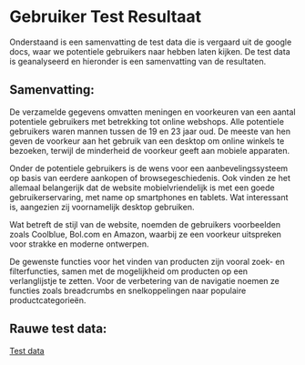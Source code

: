 # Gebruiker Test Resultaat
Onderstaand is een samenvatting de test data die is vergaard uit de google docs, waar we potentiele gebruikers naar hebben laten kijken. De test data is geanalyseerd en hieronder is een samenvatting van de resultaten.

## Samenvatting:
De verzamelde gegevens omvatten meningen en voorkeuren van een aantal potentiele gebruikers met betrekking tot online webshops. Alle potentiele gebruikers waren mannen tussen de 19 en 23 jaar oud. De meeste van hen geven de voorkeur aan het gebruik van een desktop om online winkels te bezoeken, terwijl de minderheid de voorkeur geeft aan mobiele apparaten.

Onder de potentiele gebruikers is de wens voor een aanbevelingssysteem op basis van eerdere aankopen of browsegeschiedenis. Ook vinden ze het allemaal belangerijk dat de website  mobielvriendelijk is met een goede gebruikerservaring, met name op smartphones en tablets. Wat interessant is, aangezien zij voornamelijk desktop gebruiken.

Wat betreft de stijl van de website, noemden de gebruikers voorbeelden zoals Coolblue, Bol.com en Amazon, waarbij ze een voorkeur uitspreken voor strakke en moderne ontwerpen.

De gewenste functies voor het vinden van producten zijn vooral zoek- en filterfuncties, samen met de mogelijkheid om producten op een verlanglijstje te zetten. Voor de verbetering van de navigatie noemen ze functies zoals breadcrumbs en snelkoppelingen naar populaire productcategorieën.



## Rauwe test data:
[Test data](https://docs.google.com/spreadsheets/d/1UGBIJm3muTPD6M1iObkh7A681_ahUEXJ7u1AB9YTBlM/edit?resourcekey#gid=125849513)